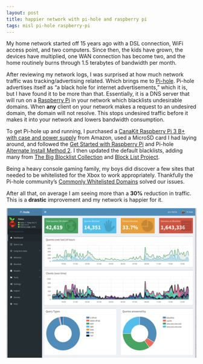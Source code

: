 ```yaml
---
layout: post
title: happier network with pi-hole and raspberry pi
tags: misl pi-hole raspberry-pi
---
```

My home network started off 15 years ago with a DSL connection, WiFi access point, and two computers. Since then, the kids have grown, the devices have multiplied, one WAN connection has become two, and the home routinely burns through 1.5 terabytes of bandwidth per month.

After reviewing my network logs, I was surprised at how much network traffic was tracking/advertising related. Which brings me to [Pi-hole](https://pi-hole.net). Pi-hole advertises itself as “a black hole for internet advertisements,” which it is, but I have found it to be more than that. Essentially, it is a DNS server that will run on a [Raspberry Pi](https://www.raspberrypi.org) in your network which blacklists undesirable domains. When __any__ client on your network makes a request to an undesired domain, the domain will not resolve. This stops undesired traffic before it makes it into your network and lowers bandwidth consumption. 

To get Pi-hole up and running, I purchased a [CanaKit Raspberry Pi 3 B+ with case and power supply](https://www.amazon.com/gp/product/B07BC7BMHY/ref=as_li_tl?ie=UTF8&camp=1789&creative=9325&creativeASIN=B07BC7BMHY&linkCode=as2&tag=legobuff-20&linkId=3cd8ef93ecbcc245ca47423215219d5d) from Amazon, used a MicroSD card I had laying around, and followed the [Get Started with Raspberry Pi](https://projects.raspberrypi.org/en/pathways/getting-started-with-raspberry-pi) and Pi-hole [Alternate Install Method 2](https://github.com/pi-hole/pi-hole/#one-step-automated-install). I then updated the default blacklists, adding many from [The Big Blocklist Collection](https://firebog.net) and [Block List Project](https://tspprs.com).

Being a heavy console gaming family, my boys did discover a few sites that needed to be whitelisted for the Xbox to work appropriately. Thankfully the Pi-hole community’s [Commonly Whitelisted Domains](https://discourse.pi-hole.net/t/commonly-whitelisted-domains/212) solved our issues.

After all that, on average I am seeing more than a __30%__ reduction in traffic. This is a __drastic__ improvement and my network is happier for it.

![](/assets/post-images/pi-hole-snapshot.png)
